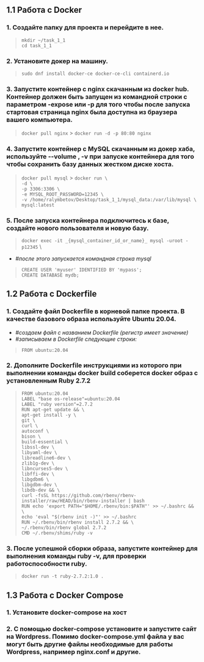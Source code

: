 ## 1.1 Работа с Docker

### 1. Создайте папку для проекта и перейдите в нее.

> `mkdir ~/task_1_1` \
> `cd task_1_1`

### 2. Установите докер на машину.

> `sudo dnf install docker-ce docker-ce-cli containerd.io`

### 3. Запустите контейнер с nginx скачанным из docker hub. Контейнер должен быть запущен из командной строки с параметром -expose или -p для того чтобы после запуска стартовая страница nginx была доступна из браузера вашего компьютера.

> `docker pull nginx` > `docker run -d -p 80:80 nginx`

### 4. Запустите контейнер с MySQL скачанным из докер хаба, используйте --volume , -v при запуске контейнера для того чтобы сохранить базу данных жестком диске хоста.

> `docker pull mysql` > `docker run \`\
> `-d \`\
>  `-p 3306:3306 \`\
>  `-e MYSQL_ROOT_PASSWORD=12345 \`\
>  `-v /home/ralymbetov/Desktop/task_1_1/mysql_data:/var/lib/mysql \`\
>  `mysql:latest`

### 5. После запуска контейнера подключитесь к базе, создайте нового пользователя и новую базу.

> `docker exec -it _{mysql_container_id_or_name}_ mysql -uroot -p12345` \

- _#после этого запускается командная строка mysql_

> `CREATE USER 'myuser' IDENTIFIED BY 'mypass';` \
> `CREATE DATABASE mydb;`

## 1.2 Работа с Dockerfile

### 1. Создайте файл Dockerfile в корневой папке проекта. В качестве базового образа используйте Ubuntu 20.04.

- _#создаем файл с названием Dockerfile (регистр имеет значение)_
- _#записываем в Dockerfile следующие строки:_

> `FROM ubuntu:20.04`

### 2. Дополните Dockerfile инструкциями из которого при выполнении команды docker build соберется docker образ с установленным Ruby 2.7.2

> `FROM ubuntu:20.04` \
>  `LABEL "base os-release"=ubuntu:20.04 ` \
>  `LABEL "ruby version"=2.7.2` \
> `RUN apt-get update && \` \
>  `apt-get install -y \`\
>  `git \`\
>  `curl \`\
>  `autoconf \`\
>  `bison \`\
>  `build-essential \`\
>  `libssl-dev \`\
>  `libyaml-dev \`\
>  `libreadline6-dev \`\
>  `zlib1g-dev \`\
>  `libncurses5-dev \`\
>  `libffi-dev \`\
>  `libgdbm6 \`\
>  `libgdbm-dev \`\
>  `libdb-dev && \`\
>  `curl -fsSL https://github.com/rbenv/rbenv-installer/raw/HEAD/bin/rbenv-installer | bash` \
>  `RUN echo 'export PATH="$HOME/.rbenv/bin:$PATH"' >> ~/.bashrc && \` \
> `echo 'eval "$(rbenv init -)"' >> ~/.bashrc ` \
> `RUN ~/.rbenv/bin/rbenv install 2.7.2 && \` \
> `~/.rbenv/bin/rbenv global 2.7.2 ` \
> `CMD ~/.rbenv/shims/ruby -v`

### 3. После успешной сборки образа, запустите контейнер для выполнения команды ruby -v, для проверки работоспособности ruby.

> `docker run -t ruby-2.7.2:1.0 .`

## 1.3 Работа с Docker Compose

### 1. Установите docker-compose на хост

### 2. С помощью docker-compose установите и запустите сайт на Wordpress. Помимо docker-compose.yml файла у вас могут быть другие файлы необходимые для работы Wordpress, например nginx.conf и другие.
